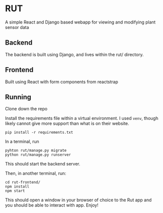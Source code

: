 # RUT

A simple React and Django based webapp for viewing and modifying plant sensor data

## Backend

The backend is built using Django, and lives within the rut/ directory. 

## Frontend

Built using React with form components from reactstrap


## Running 

Clone down the repo

Install the requirements file within a virtual environment. I used `venv`, though likely cannot give more support than what is on their website. 

```
pip install -r requirements.txt
```

In a terminal, run 

```
pyhton rut/manage.py migrate
python rut/manage.py runserver
```

This should start the backend server. 

Then, in another terminal, run:

```
cd rut-frontend/
npm install
npm start
```
This should open a window in your browser of choice to the Rut app and you should be able to interact with app. Enjoy! 
